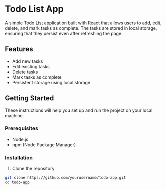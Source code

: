 # Todo List App

A simple Todo List application built with React that allows users to add, edit, delete, and mark tasks as complete. The tasks are stored in local storage, ensuring that they persist even after refreshing the page.

## Features

- Add new tasks
- Edit existing tasks
- Delete tasks
- Mark tasks as complete
- Persistent storage using local storage

## Getting Started

These instructions will help you set up and run the project on your local machine.

### Prerequisites

- Node.js
- npm (Node Package Manager)

### Installation

1. Clone the repository

```sh
git clone https://github.com/yourusername/todo-app.git
cd todo-app
